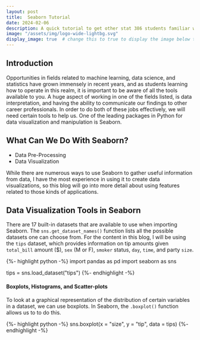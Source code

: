 ```yaml
---
layout: post
title:  Seaborn Tutorial
date: 2024-02-06
description: A quick tutorial to get other stat 386 students familiar with using Seaborn  as a data visualization tool.    
image: "/assets/img/logo-wide-lightbg.svg"
display_image: true  # change this to true to display the image below the banner 
---
```


## Introduction

Opportunities in fields related to machine learning, data science, and statistics have grown immensely in recent years, and as students learning how to operate in this realm, it is important to be aware of all the tools available to you. A huge aspect of working in one of the fields listed, is data interpretation, and having the ability to communicate our findings to other career professionals. In order to do both of these jobs effectively, we will need certain tools to help us. One of the leading packages in Python for data visualization and manipulation is Seaborn.


## What Can We Do With Seaborn?

* Data Pre-Processing
* Data Visualization

While there are numerous ways to use Seaborn to gather useful information from data, I have the most experience in using it to create data visualizations, so this blog will go into more detail about using features related to those kinds of applications. 

## Data Visualization Tools in Seaborn

There are 17 built-in datasets that are available to use when importing Seaborn. The `sns.get_dataset_names()` function lists all the possible datasets one can choose from. For the content in this blog, I will be using the `tips` dataset, which provides information on tip amounts given `total_bill` amount ($), `sex` (M or F), `smoker` status, `day`, `time`, and party `size`. 

{%- highlight python -%}
import pandas as pd
import seaborn as sns

tips = sns.load_dataset("tips")
{%- endhighlight -%}

#### Boxplots, Histograms, and Scatter-plots

To look at a graphical representation of the distribution of certain variables in a dataset, we can use boxplots. In Seaborn, the `.boxplot()` function allows us to to do this.

{%- highlight python -%}
sns.boxplot(x = "size", y = "tip", data = tips)
{%- endhighlight -%}


